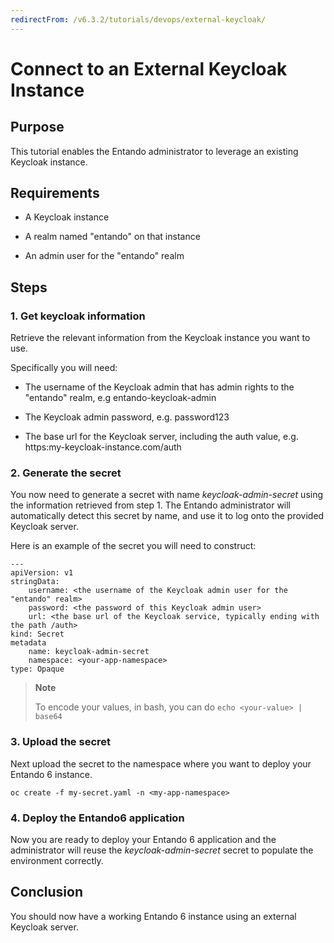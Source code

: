 ```yaml
---
redirectFrom: /v6.3.2/tutorials/devops/external-keycloak/
---
```


# Connect to an External Keycloak Instance

## Purpose

This tutorial enables the Entando administrator to leverage an existing
Keycloak instance.

## Requirements

-   A Keycloak instance

-   A realm named "entando" on that instance

-   An admin user for the "entando" realm

## Steps

### 1. Get keycloak information

Retrieve the relevant information from the Keycloak instance you want to
use.

Specifically you will need:

-   The username of the Keycloak admin that has admin rights to the
    "entando" realm, e.g entando-keycloak-admin

-   The Keycloak admin password, e.g. password123

-   The base url for the Keycloak server, including the auth value, e.g. https:my-keycloak-instance.com/auth

### 2. Generate the secret

You now need to generate a secret with name *keycloak-admin-secret*
using the information retrieved from step 1. The Entando administrator
will automatically detect this secret by name, and use it to log onto
the provided Keycloak server.

Here is an example of the secret you will need to construct:

    ---
    apiVersion: v1
    stringData:
        username: <the username of the Keycloak admin user for the "entando" realm>
        password: <the password of this Keycloak admin user>
        url: <the base url of the Keycloak service, typically ending with the path /auth>
    kind: Secret
    metadata
        name: keycloak-admin-secret
        namespace: <your-app-namespace>
    type: Opaque

> **Note**
>
> To encode your values, in bash, you can do
> `echo <your-value> | base64`

### 3. Upload the secret

Next upload the secret to the namespace where you want to deploy your
Entando 6 instance.

    oc create -f my-secret.yaml -n <my-app-namespace>

### 4. Deploy the Entando6 application

Now you are ready to deploy your Entando 6 application and the
administrator will reuse the *keycloak-admin-secret* secret to populate
the environment correctly.

## Conclusion

You should now have a working Entando 6 instance using an external
Keycloak server.

